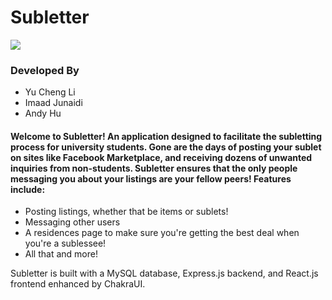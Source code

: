 # Subletter

![](https://github.com/ImaadJ10/subletter/blob/main/milestones/milestone4/subletter.gif)

### Developed By
- Yu Cheng Li
- Imaad Junaidi
- Andy Hu

#### Welcome to Subletter! An application designed to facilitate the subletting process for university students. Gone are the days of posting your sublet on sites like Facebook Marketplace, and receiving dozens of unwanted inquiries from non-students. Subletter ensures that the only people messaging you about your listings are your fellow peers! Features include:
- Posting listings, whether that be items or sublets!
- Messaging other users
- A residences page to make sure you're getting the best deal when you're a sublessee!
- All that and more!

Subletter is built with a MySQL database, Express.js backend, and React.js frontend enhanced by ChakraUI.
